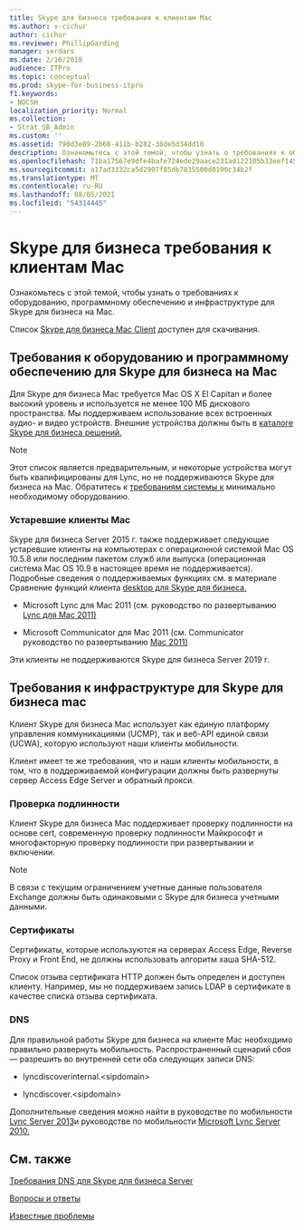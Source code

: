 ```yaml
---
title: Skype для бизнеса требования к клиентам Mac
ms.author: v-cichur
author: cichur
ms.reviewer: PhillipGarding
manager: serdars
ms.date: 2/16/2018
audience: ITPro
ms.topic: conceptual
ms.prod: skype-for-business-itpro
f1.keywords:
- NOCSH
localization_priority: Normal
ms.collection:
- Strat_SB_Admin
ms.custom: ''
ms.assetid: 790d3e89-2b68-411b-b282-38de5d34dd10
description: Ознакомьтесь с этой темой, чтобы узнать о требованиях к оборудованию, программному обеспечению и инфраструктуре для Skype для бизнеса на Mac.
ms.openlocfilehash: 71ba17567e9dfe4bafe724ede29aace231ad122105b33eef14550cbc781a79b1
ms.sourcegitcommit: a17ad3332ca5d2997f85db7835500d8190c34b2f
ms.translationtype: MT
ms.contentlocale: ru-RU
ms.lasthandoff: 08/05/2021
ms.locfileid: "54314445"
---
```

# <a name="skype-for-business-on-mac-client-requirements"></a>Skype для бизнеса требования к клиентам Mac
 
Ознакомьтесь с этой темой, чтобы узнать о требованиях к оборудованию, программному обеспечению и инфраструктуре для Skype для бизнеса на Mac.
  
Список [Skype для бизнеса Mac Client](https://products.office.com/skype-for-business/download-app?tab=tabs-3#Mac) доступен для скачивания.
  
## <a name="hardware-and-software-requirements-for-skype-for-business-on-mac"></a>Требования к оборудованию и программному обеспечению для Skype для бизнеса на Mac

Для Skype для бизнеса Mac требуется Mac OS X El Capitan и более высокий уровень и используется не менее 100 МБ дискового пространства. Мы поддерживаем использование всех встроенных аудио- и видео устройств. Внешние устройства должны быть в [каталоге Skype для бизнеса решений.](https://partnersolutions.skypeforbusiness.com/solutionscatalog) 
  
> [!NOTE]
> Этот список является предварительным, и некоторые устройства могут быть квалифицированы для Lync, но не поддерживаются Skype для бизнеса на Mac. Обратитесь к [требованиям системы к](https://products.office.com/office-system-requirements) минимально необходимому оборудованию.
  
### <a name="legacy-mac-clients"></a>Устаревшие клиенты Mac

Skype для бизнеса Server 2015 г. также поддерживает следующие устаревшие клиенты на компьютерах с операционной системой Mac OS 10.5.8 или последним пакетом служб или выпуска (операционная система Mac OS 10.9 в настоящее время не поддерживается). Подробные сведения о поддерживаемых функциях см. в материале Сравнение функций клиента [desktop для Skype для бизнеса.](desktop-feature-comparison.md)
  
- Microsoft Lync для Mac 2011 (см. руководство по развертыванию [Lync для Mac 2011)](/previous-versions/office/office-for-mac-2011/jj984275(v=office.14))
    
- Microsoft Communicator для Mac 2011 (см. Communicator руководство по развертыванию [Mac 2011)](/previous-versions/office/office-for-mac-2011/jj984270(v=office.14))
 
Эти клиенты не поддерживаются Skype для бизнеса Server 2019 г.
   
## <a name="infrastructure-requirements-for-skype-for-business-on-mac"></a>Требования к инфраструктуре для Skype для бизнеса mac
<a name="Infrastructure"> </a>

Клиент Skype для бизнеса Mac использует как единую платформу управления коммуникациями (UCMP), так и веб-API единой связи (UCWA), которую используют наши клиенты мобильности.
  
Клиент имеет те же требования, что и наши клиенты мобильности, в том, что в поддерживаемой конфигурации должны быть развернуты сервер Access Edge Server и обратный прокси. 
  
### <a name="authentication"></a>Проверка подлинности

Клиент Skype для бизнеса Mac поддерживает проверку подлинности на основе cert, современную проверку подлинности Майкрософт и многофакторную проверку подлинности при развертывании и включении.
  
> [!NOTE]
> В связи с текущим ограничением учетные данные пользователя Exchange должны быть одинаковыми с Skype для бизнеса учетными данными. 
  
### <a name="certificates"></a>Сертификаты

Сертификаты, которые используются на серверах Access Edge, Reverse Proxy и Front End, не должны использовать алгоритм хаша SHA-512.
  
Список отзыва сертификата HTTP должен быть определен и доступен клиенту. Например, мы не поддерживаем запись LDAP в сертификате в качестве списка отзыва сертификата.
  
### <a name="dns"></a>DNS

Для правильной работы Skype для бизнеса на клиенте Mac необходимо правильно развернуть мобильность. Распространенный сценарий сбоя — разрешить во внутренней сети оба следующих записи DNS:
  
- lyncdiscoverinternal.\<sipdomain\>
    
- lyncdiscover.\<sipdomain\>
    
Дополнительные сведения можно найти в руководстве по мобильности [Lync Server 2013](/previous-versions/office/lync-server-2013/lync-server-2013-deploying-mobility)и руководстве по мобильности [Microsoft Lync Server 2010.](https://go.microsoft.com/fwlink//p/?LinkId=798226)
  
## <a name="see-also"></a>См. также
<a name="Infrastructure"> </a>

[Требования DNS для Skype для бизнеса Server](../../plan-your-deployment/network-requirements/dns.md)

[Вопросы и ответы](https://go.microsoft.com/fwlink/p/?LinkId=798227)
  
[Известные проблемы](https://go.microsoft.com/fwlink/p/?LinkId=798228)